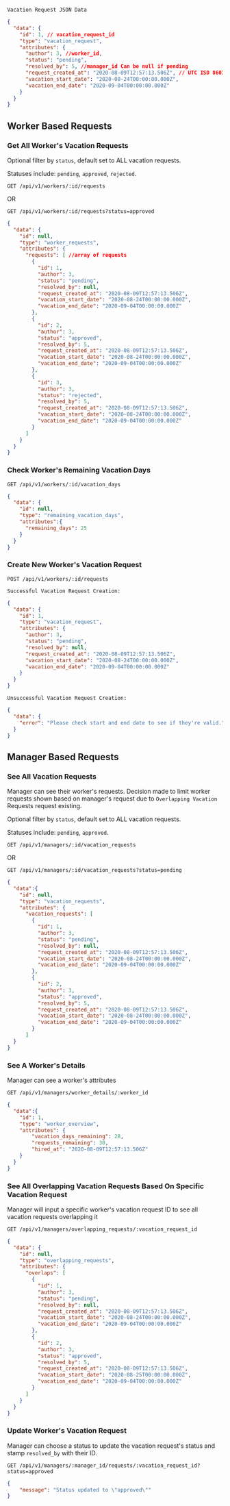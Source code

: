 `Vacation Request JSON Data`
```json
{
  "data": {
    "id": 1, // vacation_request_id
    "type": "vacation_request",
    "attributes": {
      "author": 3, //worker_id,
      "status": "pending",
      "resolved_by": 5, //manager_id Can be null if pending
      "request_created_at": "2020-08-09T12:57:13.506Z", // UTC ISO 8601 format for all dates
      "vacation_start_date": "2020-08-24T00:00:00.000Z",
      "vacation_end_date": "2020-09-04T00:00:00.000Z"
    }
  }
}
```

## Worker Based Requests

### Get All Worker's Vacation Requests

Optional filter by `status`, default set to ALL vacation requests.

Statuses include: `pending`, `approved`, `rejected`.

`GET /api/v1/workers/:id/requests`

OR

`GET /api/v1/workers/:id/requests?status=approved`
```json
{
  "data": {
    "id": null,
    "type": "worker_requests",
    "attributes": {
      "requests": [ //array of requests
        {
          "id": 1,
          "author": 3,
          "status": "pending",
          "resolved_by": null,
          "request_created_at": "2020-08-09T12:57:13.506Z",
          "vacation_start_date": "2020-08-24T00:00:00.000Z",
          "vacation_end_date": "2020-09-04T00:00:00.000Z"
        },
        {
          "id": 2,
          "author": 3,
          "status": "approved",
          "resolved_by": 5,
          "request_created_at": "2020-08-09T12:57:13.506Z",
          "vacation_start_date": "2020-08-24T00:00:00.000Z",
          "vacation_end_date": "2020-09-04T00:00:00.000Z"
        },
        {
          "id": 3,
          "author": 3,
          "status": "rejected",
          "resolved_by": 5,
          "request_created_at": "2020-08-09T12:57:13.506Z",
          "vacation_start_date": "2020-08-24T00:00:00.000Z",
          "vacation_end_date": "2020-09-04T00:00:00.000Z"
        }
      ]
    }
  }
}
```

### Check Worker's Remaining Vacation Days

`GET /api/v1/workers/:id/vacation_days`
```json
{
  "data": {
    "id": null,
    "type": "remaining_vacation_days",
    "attributes":{
      "remaining_days": 25
    }
  }
}
```

### Create New Worker's Vacation Request

`POST /api/v1/workers/:id/requests`

`Successful Vacation Request Creation:`
```json
{
  "data": {
    "id": 1,
    "type": "vacation_request",
    "attributes": {
      "author": 3,
      "status": "pending",
      "resolved_by": null,
      "request_created_at": "2020-08-09T12:57:13.506Z",
      "vacation_start_date": "2020-08-24T00:00:00.000Z",
      "vacation_end_date": "2020-09-04T00:00:00.000Z"
    }
  }
}
```

`Unsuccessful Vacation Request Creation:`
```json
{
  "data": {
    "error": "Please check start and end date to see if they're valid."
  }
}
```

## Manager Based Requests

### See All Vacation Requests

Manager can see their worker's requests. Decision made to limit worker requests shown based on manager's request due to `Overlapping Vacation` Requests request existing.

Optional filter by `status`, default set to ALL vacation requests.

Statuses include: `pending`, `approved`.

`GET /api/v1/managers/:id/vacation_requests`

OR

`GET /api/v1/managers/:id/vacation_requests?status=pending`

```json
{
  "data":{
    "id": null,
    "type": "vacation_requests",
    "attributes": {
      "vacation_requests": [
        {
          "id": 1,
          "author": 3,
          "status": "pending",
          "resolved_by": null,
          "request_created_at": "2020-08-09T12:57:13.506Z",
          "vacation_start_date": "2020-08-24T00:00:00.000Z",
          "vacation_end_date": "2020-09-04T00:00:00.000Z"
        },
        {
          "id": 2,
          "author": 3,
          "status": "approved",
          "resolved_by": 5,
          "request_created_at": "2020-08-09T12:57:13.506Z",
          "vacation_start_date": "2020-08-24T00:00:00.000Z",
          "vacation_end_date": "2020-09-04T00:00:00.000Z"
        }
      ]
  }
}
```

### See A Worker's Details

Manager can see a worker's attributes

`GET /api/v1/managers/worker_details/:worker_id`

```json
{
  "data":{
    "id": 1,
    "type": "worker_overview",
    "attributes": {
        "vacation_days_remaining": 28,
        "requests_remaining": 30,
        "hired_at": "2020-08-09T12:57:13.506Z"
    }
  }
}
```

### See All Overlapping Vacation Requests Based On Specific Vacation Request

Manager will input a specific worker's vacation request ID to see all vacation requests overlapping it

`GET /api/v1/managers/overlapping_requests/:vacation_request_id`

```json
{
  "data": {
    "id": null,
    "type": "overlapping_requests",
    "attributes": {
      "overlaps": [
        {
          "id": 1,
          "author": 3,
          "status": "pending",
          "resolved_by": null,
          "request_created_at": "2020-08-09T12:57:13.506Z",
          "vacation_start_date": "2020-08-24T00:00:00.000Z",
          "vacation_end_date": "2020-09-04T00:00:00.000Z"
        },
        {
          "id": 2,
          "author": 3,
          "status": "approved",
          "resolved_by": 5,
          "request_created_at": "2020-08-09T12:57:13.506Z",
          "vacation_start_date": "2020-08-25T00:00:00.000Z",
          "vacation_end_date": "2020-09-04T00:00:00.000Z"
        }
      ]
    }
  }
}
```

### Update Worker's Vacation Request

Manager can choose a status to update the vacation request's status and stamp `resolved_by` with their ID.

`GET /api/v1/managers/:manager_id/requests/:vacation_request_id?status=approved`

```json
{
    "message": "Status updated to \"approved\""
}
```